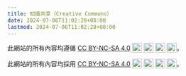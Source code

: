 ```yaml
---
title: 知識共享（Creative Commons）
date: 2024-07-06T11:02:28+08:00
lastmod: 2024-07-06T11:02:28+08:00
---
```


此網站的所有內容均遵循 <a href="https://creativecommons.org/licenses/by-nc-sa/4.0/?ref=chooser-v1" target="_blank" rel="license noopener noreferrer" style="display: inline-flex; align-items: center; gap: 0.25rem; text-decoration: underline;">CC BY-NC-SA 4.0<img style="height:22px; margin-top: 0; margin-bottom: 0;" src="https://mirrors.creativecommons.org/presskit/icons/cc.svg?ref=chooser-v1" alt=""><img style="height:22px; margin-top: 0; margin-bottom: 0;" src="https://mirrors.creativecommons.org/presskit/icons/by.svg?ref=chooser-v1" alt=""><img style="height:22px; margin-top: 0; margin-bottom: 0;" src="https://mirrors.creativecommons.org/presskit/icons/nc.svg?ref=chooser-v1" alt=""><img style="height:22px; margin-top: 0; margin-bottom: 0;" src="https://mirrors.creativecommons.org/presskit/icons/sa.svg?ref=chooser-v1" alt=""></a>。

此網站的所有內容均採用 <a href="https://creativecommons.org/licenses/by-nc-sa/4.0/?ref=chooser-v1" target="_blank" rel="license noopener noreferrer" style="display: inline-flex; align-items: center; gap: 0.25rem; text-decoration: underline;">CC BY-NC-SA 4.0<img style="height:22px; margin-top: 0; margin-bottom: 0;" src="https://mirrors.creativecommons.org/presskit/icons/cc.svg?ref=chooser-v1" alt=""><img style="height:22px; margin-top: 0; margin-bottom: 0;" src="https://mirrors.creativecommons.org/presskit/icons/by.svg?ref=chooser-v1" alt=""><img style="height:22px; margin-top: 0; margin-bottom: 0;" src="https://mirrors.creativecommons.org/presskit/icons/nc.svg?ref=chooser-v1" alt=""><img style="height:22px; margin-top: 0; margin-bottom: 0;" src="https://mirrors.creativecommons.org/presskit/icons/sa.svg?ref=chooser-v1" alt=""></a>。